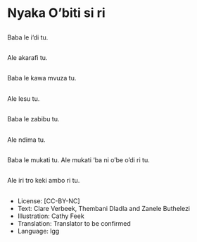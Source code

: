 # Nyaka O’biti si ri

##
Baba le i‘di tu.

##
Ale akarafi tu.

##
Baba le kawa mvuza tu.

##
Ale lesu tu.

##
Baba le zabibu tu.

##
Ale ndima tu.

##
Baba le mukati tu.
Ale mukati ‘ba ni o’be
o’di ri tu.

##
Ale iri tro keki ambo ri
tu.

##
* License: [CC-BY-NC]
* Text: Clare Verbeek, Thembani Dladla and Zanele Buthelezi
* Illustration: Cathy Feek
* Translation: Translator to be confirmed
* Language: lgg

